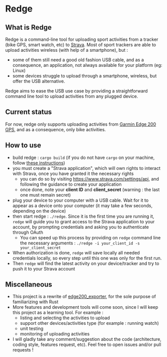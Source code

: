 # Redge

## What is Redge

Redge is a command-line tool for uploading sport activities from a tracker (bike GPS, smart watch, etc) to [Strava](https://www.strava.com/). Most of sport trackers are able to upload activities wireless (with help of a smartphone), but :
* some of them still need a good old fashion USB cable, and as a consequence, an application, not always available for your platform (eg: Linux)
* some devices struggle to upload through a smartphone, wireless, but offer the USB alternative.

Redge aims to ease the USB use case by providing a straightforward command line tool to upload activities from any plugged device.

## Current status

For now, redge only supports uploading activities from [Garmin Edge 200 GPS](https://www.garmin.com/fr-FR/p/90675), and as a consequence, only bike activities.

## How to use
* build redge : `cargo build` (if you do not have `cargo` on your machine, follow [these instructions](https://doc.rust-lang.org/cargo/getting-started/installation.html))
* you must create a "Strava application", which will own rights to interact with Strava, once you have granted it the necessary rights
    * you can do so by visiting https://www.strava.com/settings/api, and following the guidance to create your application
    * once done, note your **client ID** and **client_secret** (warning : the last one must remain secret)
* plug your device to your computer with a USB cable. Wait for it to appear as a device onto your computer (it may take a few seconds, depending on the device)
* then start redge : `./redge`. Since it is the first time you are running it, `redge` will guide you to grant access to the Strava application to your account, by prompting credentials and asking you to authenticate through OAuth
    * You can speed up this process by providing on `redge` command line the necessary arguments : `./redge -i your_client_id -s your_client_secret`
* When authorization is done, `redge` will save locally all needed credentials locally, so every step until this one was only for the first run.
* Then `redge` will find the latest activity on your device/tracker and try to push it to your Strava account

## Miscellaneous
* This project is a rewrite of [edge200_exporter](https://github.com/Tropicao/edge200_exporter), for the sole purpose of familiarizing with Rust
* More features and development tools will come soon, since I will keep this project as a learning tool. For example :
    * listing and selecting the activities to upload
    * support other devices/activities type (for example : running watch)
    * unit testing
    * monitoring of uploading activities
* I will gladly take any comment/suggestion about the code (architecture, coding style, features request, etc). Feel free to open issues and/or pull requests !